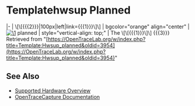 # Templatehwsup Planned

\|- \| \\[\\[{{{2}}}\|100px\|left\|link={{{1}}}\\]\\] \| bgcolor="orange" align="center" \| [![\1](../../assets/hardware/general/\2)](./File:Nuvola_Red.png.html) planned \| style="vertical-align: top;" \| The \\[\\[{{{1}}}\\]\\] {{{3}}} 
Retrieved from "[https://OpenTraceLab.org/w/index.php?title=Template:Hwsup_planned&oldid=3954](https://OpenTraceLab.org/w/index.php?title=Template:Hwsup_planned&oldid=3954)"

## See Also
- [Supported Hardware Overview](../supported-hardware.md)
- [OpenTraceCapture Documentation](../../opentracecapture/overview.md)
